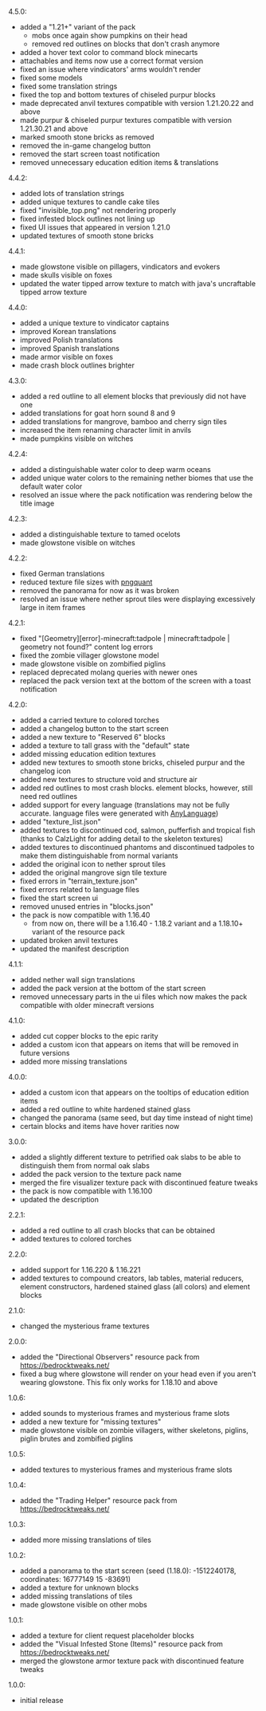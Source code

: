 4.5.0:
- added a "1.21+" variant of the pack
  - mobs once again show pumpkins on their head
  - removed red outlines on blocks that don't crash anymore
- added a hover text color to command block minecarts
- attachables and items now use a correct format version
- fixed an issue where vindicators' arms wouldn't render
- fixed some models
- fixed some translation strings
- fixed the top and bottom textures of chiseled purpur blocks
- made deprecated anvil textures compatible with version 1.21.20.22 and above
- made purpur & chiseled purpur textures compatible with version 1.21.30.21 and above
- marked smooth stone bricks as removed
- removed the in-game changelog button
- removed the start screen toast notification
- removed unnecessary education edition items & translations


4.4.2:
- added lots of translation strings
- added unique textures to candle cake tiles
- fixed "invisible_top.png" not rendering properly
- fixed infested block outlines not lining up
- fixed UI issues that appeared in version 1.21.0
- updated textures of smooth stone bricks


4.4.1:
- made glowstone visible on pillagers, vindicators and evokers
- made skulls visible on foxes
- updated the water tipped arrow texture to match with java's uncraftable tipped arrow texture


4.4.0:
- added a unique texture to vindicator captains
- improved Korean translations
- improved Polish translations
- improved Spanish translations
- made armor visible on foxes
- made crash block outlines brighter


4.3.0:
- added a red outline to all element blocks that previously did not have one
- added translations for goat horn sound 8 and 9
- added translations for mangrove, bamboo and cherry sign tiles
- increased the item renaming character limit in anvils
- made pumpkins visible on witches


4.2.4:
- added a distinguishable water color to deep warm oceans
- added unique water colors to the remaining nether biomes that use the default water color
- resolved an issue where the pack notification was rendering below the title image


4.2.3:
- added a distinguishable texture to tamed ocelots
- made glowstone visible on witches


4.2.2:
- fixed German translations
- reduced texture file sizes with [pngquant](https://pngquant.org/)
- removed the panorama for now as it was broken
- resolved an issue where nether sprout tiles were displaying excessively large in item frames


4.2.1:
- fixed "[Geometry][error]-minecraft:tadpole | minecraft:tadpole | geometry not found?" content log errors
- fixed the zombie villager glowstone model
- made glowstone visible on zombified piglins
- replaced deprecated molang queries with newer ones
- replaced the pack version text at the bottom of the screen with a toast notification


4.2.0:
- added a carried texture to colored torches
- added a changelog button to the start screen
- added a new texture to "Reserved 6" blocks
- added a texture to tall grass with the "default" state
- added missing education edition textures
- added new textures to smooth stone bricks, chiseled purpur and the changelog icon
- added new textures to structure void and structure air
- added red outlines to most crash blocks. element blocks, however, still need red outlines
- added support for every language (translations may not be fully accurate. language files were generated with [AnyLanguage](https://solveddev.github.io/AnyLanguage/))
- added "texture_list.json"
- added textures to discontinued cod, salmon, pufferfish and tropical fish (thanks to CalzLight for adding detail to the skeleton textures)
- added textures to discontinued phantoms and discontinued tadpoles to make them distinguishable from normal variants
- added the original icon to nether sprout tiles
- added the original mangrove sign tile texture
- fixed errors in "terrain_texture.json"
- fixed errors related to language files
- fixed the start screen ui
- removed unused entries in "blocks.json"
- the pack is now compatible with 1.16.40
  - from now on, there will be a 1.16.40 - 1.18.2 variant and a 1.18.10+ variant of the resource pack
- updated broken anvil textures
- updated the manifest description


4.1.1:
- added nether wall sign translations
- added the pack version at the bottom of the start screen
- removed unnecessary parts in the ui files which now makes the pack compatible with older minecraft versions


4.1.0:
- added cut copper blocks to the epic rarity
- added a custom icon that appears on items that will be removed in future versions
- added more missing translations


4.0.0:
- added a custom icon that appears on the tooltips of education edition items
- added a red outline to white hardened stained glass
- changed the panorama (same seed, but day time instead of night time)
- certain blocks and items have hover rarities now


3.0.0:
- added a slightly different texture to petrified oak slabs to be able to distinguish them from normal oak slabs
- added the pack version to the texture pack name
- merged the fire visualizer texture pack with discontinued feature tweaks
- the pack is now compatible with 1.16.100
- updated the description


2.2.1:
- added a red outline to all crash blocks that can be obtained
- added textures to colored torches


2.2.0:
- added support for 1.16.220 & 1.16.221
- added textures to compound creators, lab tables, material reducers, element constructors, hardened stained glass (all colors) and element blocks


2.1.0:
- changed the mysterious frame textures


2.0.0:
- added the "Directional Observers" resource pack from https://bedrocktweaks.net/
- fixed a bug where glowstone will render on your head even if you aren't wearing glowstone. This fix only works for 1.18.10 and above


1.0.6:
- added sounds to mysterious frames and mysterious frame slots
- added a new texture for "missing textures"
- made glowstone visible on zombie villagers, wither skeletons, piglins, piglin brutes and zombified piglins


1.0.5:
- added textures to mysterious frames and mysterious frame slots


1.0.4:
- added the "Trading Helper" resource pack from https://bedrocktweaks.net/


1.0.3:
- added more missing translations of tiles


1.0.2:
- added a panorama to the start screen (seed (1.18.0): -1512240178, coordinates: 16777149 15 -83691)
- added a texture for unknown blocks
- added missing translations of tiles
- made glowstone visible on other mobs


1.0.1:
- added a texture for client request placeholder blocks
- added the "Visual Infested Stone (Items)" resource pack from https://bedrocktweaks.net/
- merged the glowstone armor texture pack with discontinued feature tweaks


1.0.0:
- initial release
